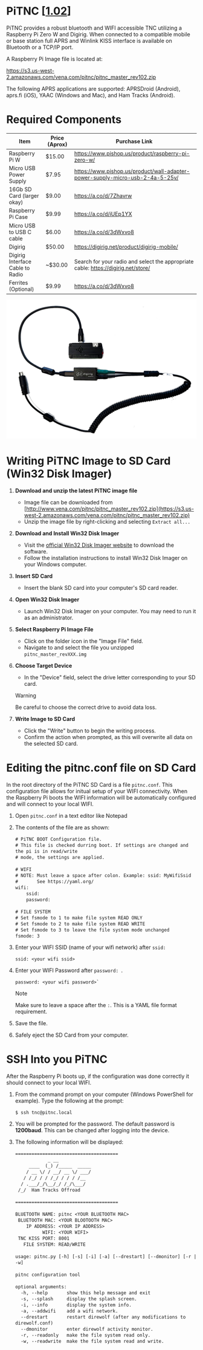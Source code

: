 # PiTNC [[1.02](https://s3.us-west-2.amazonaws.com/vena.com/pitnc/pitnc_master_rev102.zip)]

PiTNC provides a robust bluetooth and WIFI accessible TNC utilizing a Raspberry Pi Zero W and Digirig. When connected to a compatible mobile or base station full APRS and Winlink KISS interface is available on Bluetooth or a TCP/IP port.

A Raspberry Pi Image file is located at:

https://s3.us-west-2.amazonaws.com/vena.com/pitnc/pitnc_master_rev102.zip

The following APRS applications are supported: APRSDroid (Android), aprs.fi (iOS), YAAC (Windows and Mac), and Ham Tracks (Android).

# Required Components

| Item | Price (Aprox) | Purchase Link |
| ---- | ------------- | ------------- |
| Raspberry Pi W | $15.00 | https://www.pishop.us/product/raspberry-pi-zero-w/ |
| Micro USB Power Supply | $7.95 | https://www.pishop.us/product/wall-adapter-power-supply-micro-usb-2-4a-5-25v/ |
| 16Gb SD Card (larger okay) | $9.00 | https://a.co/d/7Zhavrw |
| Raspberry Pi Case | $9.99 | https://a.co/d/iUEp1YX |
| Micro USB to USB C cable | $6.00 | https://a.co/d/3dWxvo8 |
| Digirig | $50.00 | https://digirig.net/product/digirig-mobile/ |
| Digirig Interface Cable to Radio | ~$30.00 | Search for your radio and select the appropriate cable: https://digirig.net/store/ |
| Ferrites (Optional) | $9.99 | https://a.co/d/3dWxvo8 |

<img src="docs/pitnc.jpg">

# Writing PiTNC Image to SD Card (Win32 Disk Imager)

1. **Download and unzip the latest PiTNC image file**
   - Image file can be downloaded from [http://www.vena.com/pitnc/pitnc_master_rev102.zip](https://s3.us-west-2.amazonaws.com/vena.com/pitnc/pitnc_master_rev102.zip)
   - Unzip the image file by right-clicking and selecting `Extract all...`
   
2. **Download and Install Win32 Disk Imager**
   - Visit the [official Win32 Disk Imager website](https://sourceforge.net/projects/win32diskimager/) to download the software.
   - Follow the installation instructions to install Win32 Disk Imager on your Windows computer.

3. **Insert SD Card**
   - Insert the blank SD card into your computer's SD card reader.

4. **Open Win32 Disk Imager**
   - Launch Win32 Disk Imager on your computer. You may need to run it as an administrator.

5. **Select Raspberry Pi Image File**
   - Click on the folder icon in the "Image File" field.
   - Navigate to and select the file you unzipped `pitnc_master_revXXX.img`

6. **Choose Target Device**
   - In the "Device" field, select the drive letter corresponding to your SD card. 

  
   > [!WARNING]  
   > Be careful to choose the correct drive to avoid data loss.

7. **Write Image to SD Card**
   - Click the "Write" button to begin the writing process.
   - Confirm the action when prompted, as this will overwrite all data on the selected SD card.

# Editing the pitnc.conf file on SD Card

In the root directory of the PiTNC SD Card is a file `pitnc.conf`. This configuration file allows for initual setup of your WIFI connectivity. When the Raspberry Pi boots the WIFI information will be automatically configured and will connect to your local WIFI.

1. Open `pitnc.conf` in a text editor like Notepad

2. The contents of the file are as shown:
   ```
   # PiTNC BOOT Configuration file.
   # This file is checked durring boot. If settings are changed and the pi is in read/write
   # mode, the settings are applied.
   
   # WIFI
   # NOTE: Must leave a space after colon. Example: ssid: MyWifiSsid
   #       See https://yaml.org/
   wifi:
       ssid: 
       password: 
   
   # FILE SYSTEM
   # Set fsmode to 1 to make file system READ ONLY
   # Set fsmode to 2 to make file system READ WRITE
   # Set fsmode to 3 to leave the file system mode unchanged
   fsmode: 3
   ```
3. Enter your WIFI SSID (name of your wifi network) after `ssid: `
   ```
   ssid: <your wifi ssid>
   ```
4. Enter your WIFI Password after `password: `.
   ```
   password: <your wifi password>`
   ```
   
   > [!NOTE]  
   > Make sure to leave a space after the `:`. This is a YAML file format requirement.
5. Save the file.
6. Safely eject the SD Card from your computer.

# SSH Into you PiTNC

After the Raspberry Pi boots up, if the configuration was done correctly it should connect to your local WIFI.

1. From the command prompt on your computer (Windows PowerShell for example). Type the following at the prompt:
   ```console
   $ ssh tnc@pitnc.local
   ```
2. You will be prompted for the password. The default password is **1200baud**. This can be changed after logging into the device.

3. The following information will be displayed:
   ```console
   ======================================
               _ __
        ____  (_) /_____  _____
       / __ \/ / __/ __ \/ ___/
      / /_/ / / /_/ / / / /__
     / .___/_/\__/_/ /_/\___/
    /_/  Ham Tracks Offroad

   ======================================
   
   BLUETOOTH NAME: pitnc <YOUR BLUETOOTH MAC>
    BLUETOOTH MAC: <YOUR BLOOTOOTH MAC>
       IP ADDRESS: <YOUR IP ADDRESS>
             WIFI: <YOUR WIFI>
    TNC KISS PORT: 8001
      FILE SYSTEM: READ/WRITE
   
   usage: pitnc.py [-h] [-s] [-i] [-a] [--drestart] [--dmonitor] [-r | -w]
   
   pitnc configuration tool
   
   optional arguments:
     -h, --help       show this help message and exit
     -s, --splash     display the splash screen.
     -i, --info       display the system info.
     -a, --addwifi    add a wifi network.
     --drestart       restart direwolf (after any modifications to direwolf.conf)
     --dmonitor       enter direwolf activity monitor.
     -r, --readonly   make the file system read only.
     -w, --readwrite  make the file system read and write.
   ```


   

